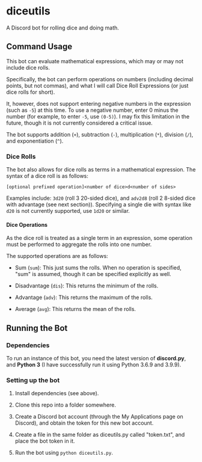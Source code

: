 # diceutils
A Discord bot for rolling dice and doing math.

## Command Usage

This bot can evaluate mathematical expressions, which may or may not include dice rolls.

Specifically, the bot can perform operations on numbers (including decimal points, but not commas), and what I will call Dice Roll Expressions (or just dice rolls for short). 

It, however, does not support entering negative numbers in the expression (such as `-5`) at this time. To use a negative number, enter 0 minus the number (for example, to enter `-5`, use `(0-5)`). I may fix this limitation in the future, though it is not currently considered a critical issue.

The bot supports addition (`+`), subtraction (`-`), multiplication (`*`), division (`/`), and exponentiation (`^`).

### Dice Rolls

The bot also allows for dice rolls as terms in a mathematical expression. The syntax of a dice roll is as follows:

`[optional prefixed operation]<number of dice>d<number of sides>`

Examples include: `3d20` (roll 3 20-sided dice), and `adv2d8` (roll 2 8-sided dice with advantage (see next section)). Specifying a single die with syntax like `d20` is not currently supported, use `1d20` or similar.

#### Dice Operations

As the dice roll is treated as a single term in an expression, some operation must be performed to aggregate the rolls into one number. 

The supported operations are as follows:

* Sum (`sum`): This just sums the rolls. When no operation is specified, "sum" is assumed, though it can be specified explicitly as well.

* Disadvantage (`dis`): This returns the minimum of the rolls.

* Advantage (`adv`): This returns the maximum of the rolls.

* Average (`avg`): This returns the mean of the rolls.

## Running the Bot

### Dependencies

To run an instance of this bot, you need the latest version of **discord.py**, and **Python 3** (I have successfully run it using Python 3.6.9 and 3.9.9).

### Setting up the bot

1. Install dependencies (see above).

2. Clone this repo into a folder somewhere.

3. Create a Discord bot account (through the My Applications page on Discord), and obtain the token for this new bot account.

4. Create a file in the same folder as diceutils.py called "token.txt", and place the bot token in it.

5. Run the bot using `python diceutils.py`.
